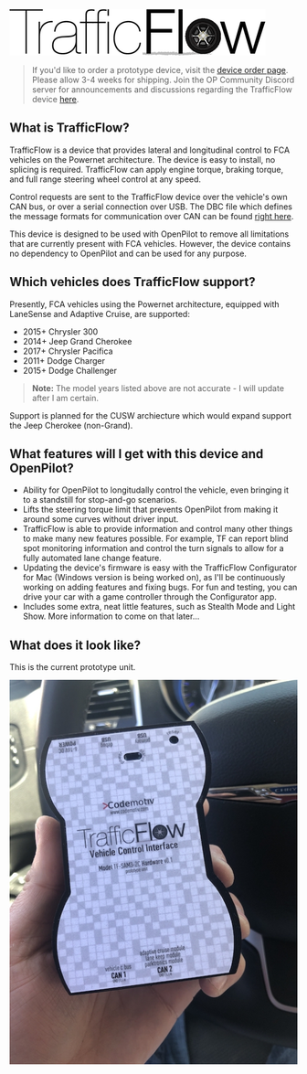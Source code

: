 ![TF Logo](images/tf-logo.png)

> If you'd like to order a prototype device, visit the [device order page](http://trafficflow.buy.codemotiv.com).  Please allow 3-4 weeks for shipping.  Join the OP Community Discord server for announcements and discussions regarding the TrafficFlow device [here](http://discord.opcommunity.net).

## What is TrafficFlow?

TrafficFlow is a device that provides lateral and longitudinal control to FCA vehicles on the Powernet architecture.  The device is easy to install, no splicing is required.  TrafficFlow can apply engine torque, braking torque, and full range steering wheel control at any speed.

Control requests are sent to the TrafficFlow device over the vehicle's own CAN bus, or over a serial connection over USB.  The DBC file which defines
the message formats for communication over CAN can be found [right here](docs/trafficflow.dbc).

This device is designed to be used with OpenPilot to remove all limitations that are currently present with FCA vehicles.  However, the device contains no dependency to OpenPilot and can be used for any purpose. 

## Which vehicles does TrafficFlow support?

Presently, FCA vehicles using the Powernet architecture, equipped with LaneSense and Adaptive Cruise, are supported:

- 2015+ Chrysler 300
- 2014+ Jeep Grand Cherokee
- 2017+ Chrysler Pacifica
- 2011+ Dodge Charger
- 2015+ Dodge Challenger

> **Note:** The model years listed above are not accurate - I will update after I am certain. 

Support is planned for the CUSW archiecture which would expand support the Jeep Cherokee (non-Grand).

## What features will I get with this device and OpenPilot?

- Ability for OpenPilot to longitudally control the vehicle, even bringing it to a standstill for stop-and-go scenarios.
- Lifts the steering torque limit that prevents OpenPilot from making it around some curves without driver input.
- TrafficFlow is able to provide information and control many other things to make many new features possible.  For example, TF can report blind spot monitoring information and control the turn signals to allow for a fully automated lane change feature.  
- Updating the device's firmware is easy with the TrafficFlow Configurator for Mac (Windows version is being worked on), as I'll be continuously working on adding features and fixing bugs.  For fun and testing, you can drive your car with a game controller through the Configurator app.
- Includes some extra, neat little features, such as Stealth Mode and Light Show. More information to come on that later...

## What does it look like?

This is the current prototype unit.

![TF Device Photo](images/tf-device-photo-small.jpg)
